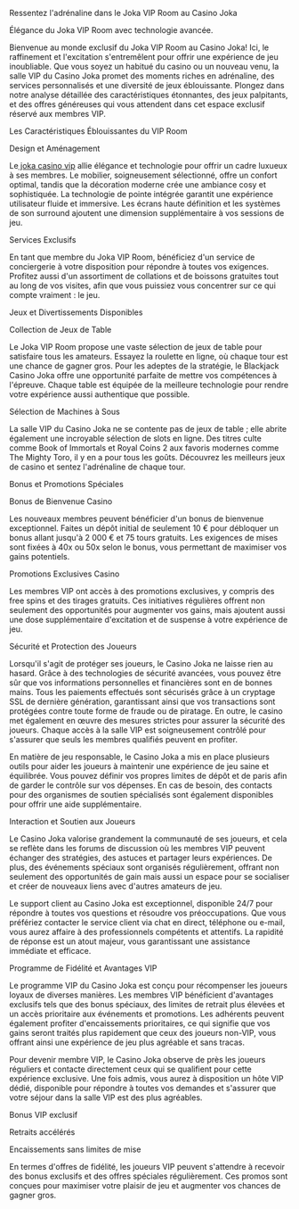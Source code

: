 Ressentez l'adrénaline dans le Joka VIP Room au Casino Joka 

Élégance du Joka VIP Room avec technologie avancée.

Bienvenue au monde exclusif du Joka VIP Room au Casino Joka! Ici, le raffinement et l'excitation s'entremêlent pour offrir une expérience de jeu inoubliable. Que vous soyez un habitué du casino ou un nouveau venu, la salle VIP du Casino Joka promet des moments riches en adrénaline, des services personnalisés et une diversité de jeux éblouissante. Plongez dans notre analyse détaillée des caractéristiques étonnantes, des jeux palpitants, et des offres généreuses qui vous attendent dans cet espace exclusif réservé aux membres VIP.

Les Caractéristiques Éblouissantes du VIP Room

Design et Aménagement

Le[ joka casino vip](https://jokaclub.vip/)  allie élégance et technologie pour offrir un cadre luxueux à ses membres. Le mobilier, soigneusement sélectionné, offre un confort optimal, tandis que la décoration moderne crée une ambiance cosy et sophistiquée. La technologie de pointe intégrée garantit une expérience utilisateur fluide et immersive. Les écrans haute définition et les systèmes de son surround ajoutent une dimension supplémentaire à vos sessions de jeu.

Services Exclusifs

En tant que membre du Joka VIP Room, bénéficiez d'un service de conciergerie à votre disposition pour répondre à toutes vos exigences. Profitez aussi d'un assortiment de collations et de boissons gratuites tout au long de vos visites, afin que vous puissiez vous concentrer sur ce qui compte vraiment : le jeu.

Jeux et Divertissements Disponibles

Collection de Jeux de Table

Le Joka VIP Room propose une vaste sélection de jeux de table pour satisfaire tous les amateurs. Essayez la roulette en ligne, où chaque tour est une chance de gagner gros. Pour les adeptes de la stratégie, le Blackjack Casino Joka offre une opportunité parfaite de mettre vos compétences à l'épreuve. Chaque table est équipée de la meilleure technologie pour rendre votre expérience aussi authentique que possible.

Sélection de Machines à Sous

La salle VIP du Casino Joka ne se contente pas de jeux de table ; elle abrite également une incroyable sélection de slots en ligne. Des titres culte comme Book of Immortals et Royal Coins 2 aux favoris modernes comme The Mighty Toro, il y en a pour tous les goûts. Découvrez les meilleurs jeux de casino et sentez l'adrénaline de chaque tour.

Bonus et Promotions Spéciales

Bonus de Bienvenue Casino

Les nouveaux membres peuvent bénéficier d'un bonus de bienvenue exceptionnel. Faites un dépôt initial de seulement 10 € pour débloquer un bonus allant jusqu'à 2 000 € et 75 tours gratuits. Les exigences de mises sont fixées à 40x ou 50x selon le bonus, vous permettant de maximiser vos gains potentiels.

Promotions Exclusives Casino

Les membres VIP ont accès à des promotions exclusives, y compris des free spins et des tirages gratuits. Ces initiatives régulières offrent non seulement des opportunités pour augmenter vos gains, mais ajoutent aussi une dose supplémentaire d'excitation et de suspense à votre expérience de jeu.

Sécurité et Protection des Joueurs

Lorsqu'il s'agit de protéger ses joueurs, le Casino Joka ne laisse rien au hasard. Grâce à des technologies de sécurité avancées, vous pouvez être sûr que vos informations personnelles et financières sont en de bonnes mains. Tous les paiements effectués sont sécurisés grâce à un cryptage SSL de dernière génération, garantissant ainsi que vos transactions sont protégées contre toute forme de fraude ou de piratage. En outre, le casino met également en œuvre des mesures strictes pour assurer la sécurité des joueurs. Chaque accès à la salle VIP est soigneusement contrôlé pour s'assurer que seuls les membres qualifiés peuvent en profiter.

En matière de jeu responsable, le Casino Joka a mis en place plusieurs outils pour aider les joueurs à maintenir une expérience de jeu saine et équilibrée. Vous pouvez définir vos propres limites de dépôt et de paris afin de garder le contrôle sur vos dépenses. En cas de besoin, des contacts pour des organismes de soutien spécialisés sont également disponibles pour offrir une aide supplémentaire.

Interaction et Soutien aux Joueurs

Le Casino Joka valorise grandement la communauté de ses joueurs, et cela se reflète dans les forums de discussion où les membres VIP peuvent échanger des stratégies, des astuces et partager leurs expériences. De plus, des événements spéciaux sont organisés régulièrement, offrant non seulement des opportunités de gain mais aussi un espace pour se socialiser et créer de nouveaux liens avec d'autres amateurs de jeu.

Le support client au Casino Joka est exceptionnel, disponible 24/7 pour répondre à toutes vos questions et résoudre vos préoccupations. Que vous préfériez contacter le service client via chat en direct, téléphone ou e-mail, vous aurez affaire à des professionnels compétents et attentifs. La rapidité de réponse est un atout majeur, vous garantissant une assistance immédiate et efficace.

Programme de Fidélité et Avantages VIP

Le programme VIP du Casino Joka est conçu pour récompenser les joueurs loyaux de diverses manières. Les membres VIP bénéficient d'avantages exclusifs tels que des bonus spéciaux, des limites de retrait plus élevées et un accès prioritaire aux événements et promotions. Les adhérents peuvent également profiter d'encaissements prioritaires, ce qui signifie que vos gains seront traités plus rapidement que ceux des joueurs non-VIP, vous offrant ainsi une expérience de jeu plus agréable et sans tracas.



Pour devenir membre VIP, le Casino Joka observe de près les joueurs réguliers et contacte directement ceux qui se qualifient pour cette expérience exclusive. Une fois admis, vous aurez à disposition un hôte VIP dédié, disponible pour répondre à toutes vos demandes et s'assurer que votre séjour dans la salle VIP est des plus agréables.



Bonus VIP exclusif

Retraits accélérés

Encaissements sans limites de mise



En termes d'offres de fidélité, les joueurs VIP peuvent s'attendre à recevoir des bonus exclusifs et des offres spéciales régulièrement. Ces promos sont conçues pour maximiser votre plaisir de jeu et augmenter vos chances de gagner gros.
